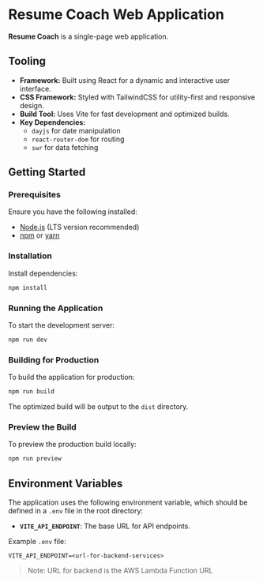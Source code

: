 # Resume Coach Web Application

**Resume Coach** is a single-page web application.

## Tooling

- **Framework:** Built using React for a dynamic and interactive user interface.
- **CSS Framework:** Styled with TailwindCSS for utility-first and responsive design.
- **Build Tool:** Uses Vite for fast development and optimized builds.
- **Key Dependencies:** 
  - `dayjs` for date manipulation
  - `react-router-dom` for routing
  - `swr` for data fetching

## Getting Started

### Prerequisites

Ensure you have the following installed:

- [Node.js](https://nodejs.org/) (LTS version recommended)
- [npm](https://www.npmjs.com/) or [yarn](https://yarnpkg.com/)

### Installation

Install dependencies:

   ```bash
   npm install
   ```

### Running the Application

To start the development server:

```bash
npm run dev
```
### Building for Production

To build the application for production:

```bash
npm run build
```

The optimized build will be output to the `dist` directory.

### Preview the Build

To preview the production build locally:

```bash
npm run preview
```

## Environment Variables

The application uses the following environment variable, which should be defined in a `.env` file in the root directory:

- **`VITE_API_ENDPOINT`**: The base URL for API endpoints.

Example `.env` file:

```
VITE_API_ENDPOINT=<url-for-backend-services>
```

> Note: URL for backend is the AWS Lambda Function URL